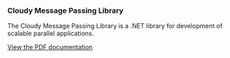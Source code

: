 ### Cloudy Message Passing Library

The Cloudy Message Passing Library is a .NET library for development of scalable parallel applications.

[View the PDF documentation](https://github.com/eigenein/cloudy/blob/master/Documentation/Cloudy%20Message%20Passing%20Library.pdf)